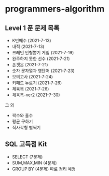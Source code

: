 # programmers-algorithm


## Level 1 푼 문제 목록
* K번째수 (2021-7-13)
* 내적 (2021-7-13)
* 크레인 인형뽑기 게임 (2021-7-19)
* 완주하지 못한 선수 (2021-7-21)
* 폰켓몬 (2021-7-21)
* 숫자 문자열과 영단어 (2021-7-23)
* 모의고사 (2021-7-24)
* 키패드 누르기 (2021-7-26)
* 체육복 (2021-7-26)
* 체육복-ver2 (2021-7-30)

그 외 
* 짝수와 홀수
* 평균 구하기
* 직사각형 별찍기

## SQL 고득점 Kit
* SELECT (7문제)
* SUM,MAX,MIN (4문제)
* GROUP BY (4문제)
따로 정리 예정
